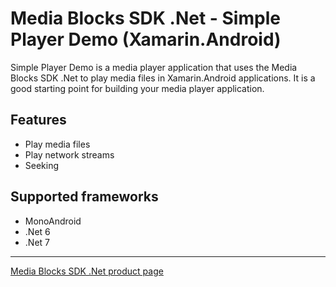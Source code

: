 ﻿# Media Blocks SDK .Net - Simple Player Demo (Xamarin.Android)

Simple Player Demo is a media player application that uses the Media Blocks SDK .Net to play media files in Xamarin.Android applications. It is a good starting point for building your media player application.

## Features

- Play media files
- Play network streams
- Seeking

## Supported frameworks

- MonoAndroid
- .Net 6
- .Net 7
 
---

[Media Blocks SDK .Net product page](https://www.visioforge.com/media-blocks-sdk)
